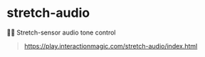 # stretch-audio
🫳🎵 Stretch-sensor audio tone control

> https://play.interactionmagic.com/stretch-audio/index.html
